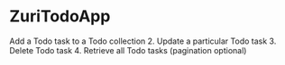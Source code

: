 # ZuriTodoApp
Add a Todo task to a Todo collection 2. Update a particular Todo task 3. Delete Todo task 4. Retrieve all Todo tasks (pagination optional)

